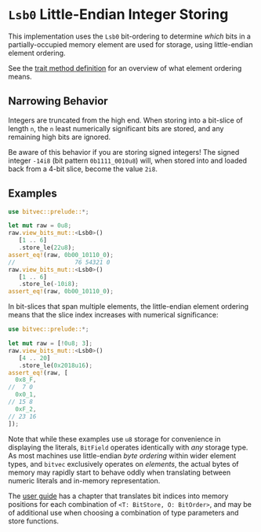 # `Lsb0` Little-Endian Integer Storing

This implementation uses the `Lsb0` bit-ordering to determine *which* bits in a
partially-occupied memory element are used for storage, using little-endian
element ordering.

See the [trait method definition][orig] for an overview of what element ordering
means.

## Narrowing Behavior

Integers are truncated from the high end. When storing into a bit-slice of
length `n`, the `n` least numerically significant bits are stored, and any
remaining high bits are ignored.

Be aware of this behavior if you are storing signed integers! The signed integer
`-14i8` (bit pattern `0b1111_0010u8`) will, when stored into and loaded back
from a 4-bit slice, become the value `2i8`.

## Examples

```rust
use bitvec::prelude::*;

let mut raw = 0u8;
raw.view_bits_mut::<Lsb0>()
   [1 .. 6]
   .store_le(22u8);
assert_eq!(raw, 0b00_10110_0);
//                 76 54321 0
raw.view_bits_mut::<Lsb0>()
   [1 .. 6]
   .store_le(-10i8);
assert_eq!(raw, 0b00_10110_0);
```

In bit-slices that span multiple elements, the little-endian element ordering
means that the slice index increases with numerical significance:

```rust
use bitvec::prelude::*;

let mut raw = [!0u8; 3];
raw.view_bits_mut::<Lsb0>()
   [4 .. 20]
   .store_le(0x2018u16);
assert_eq!(raw, [
  0x8_F,
//  7 0
  0x0_1,
// 15 8
  0xF_2,
// 23 16
]);
```

Note that while these examples use `u8` storage for convenience in displaying
the literals, `BitField` operates identically with *any* storage type. As most
machines use little-endian *byte ordering* within wider element types, and
`bitvec` exclusively operates on *elements*, the actual bytes of memory may
rapidly start to behave oddly when translating between numeric literals and
in-memory representation.

The [user guide] has a chapter that translates bit indices into memory positions
for each combination of `<T: BitStore, O: BitOrder>`, and may be of additional
use when choosing a combination of type parameters and store functions.

[orig]: crate::field::BitField::store_le
[user guide]: https://ferrilab.github.io/bitvec/memory-layout
